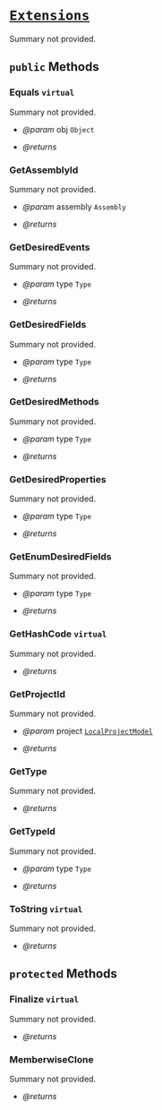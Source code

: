 # <code><a href="Extensions.md">Extensions</a></code>

Summary not provided.



## `public` Methods

### Equals `virtual`

Summary not provided.

- *@param* obj <code><span title="undefined">Object</span></code>

- *@returns* 

### GetAssemblyId

Summary not provided.

- *@param* assembly <code><span title="undefined">Assembly</span></code>

- *@returns* 

### GetDesiredEvents

Summary not provided.

- *@param* type <code><span title="undefined">Type</span></code>

- *@returns* 

### GetDesiredFields

Summary not provided.

- *@param* type <code><span title="undefined">Type</span></code>

- *@returns* 

### GetDesiredMethods

Summary not provided.

- *@param* type <code><span title="undefined">Type</span></code>

- *@returns* 

### GetDesiredProperties

Summary not provided.

- *@param* type <code><span title="undefined">Type</span></code>

- *@returns* 

### GetEnumDesiredFields

Summary not provided.

- *@param* type <code><span title="undefined">Type</span></code>

- *@returns* 

### GetHashCode `virtual`

Summary not provided.

- *@returns* 

### GetProjectId

Summary not provided.

- *@param* project <code><a href="LocalProjectModel.md">LocalProjectModel</a></code>

- *@returns* 

### GetType

Summary not provided.

- *@returns* 

### GetTypeId

Summary not provided.

- *@param* type <code><span title="undefined">Type</span></code>

- *@returns* 

### ToString `virtual`

Summary not provided.

- *@returns* 

## `protected` Methods

### Finalize `virtual`

Summary not provided.

- *@returns* 

### MemberwiseClone

Summary not provided.

- *@returns* 
